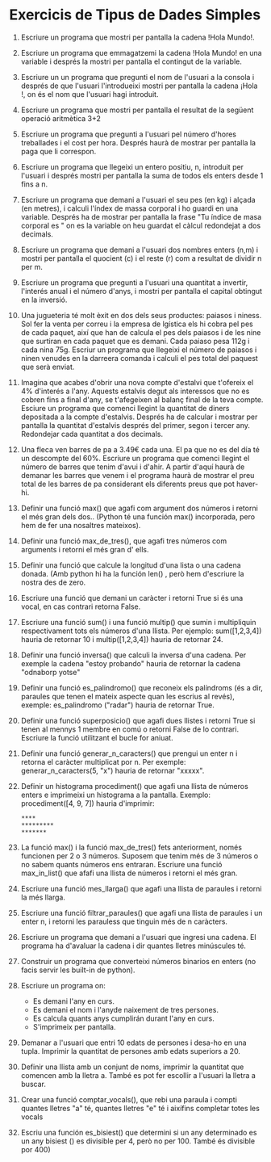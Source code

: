 
# Exercicis de Tipus de Dades Simples

1. Escriure un programa que mostri per pantalla la cadena !Hola Mundo!.

2. Escriure un programa que emmagatzemi la cadena !Hola Mundo! en una variable i després la mostri per pantalla el contingut de la variable.

3. Escriure un  un programa que pregunti el nom de l'usuari a la consola i després de que l'usuari l'introdueixi mostri per pantalla la cadena ¡Hola <nom>!, on <nom> és el nom que l'usuari hagi introduit.

4. Escriure un programa que mostri per pantalla el resultat de la següent operació aritmètica 3+2

5. Escriure un programa que pregunti a l'usuari pel número d'hores treballades i el cost per hora. Després haurà de mostrar per pantalla la paga que li correspon.

6. Escriure un programa que llegeixi un entero positiu, n, introduit per l'usuari i després mostri per pantalla la suma de todos els enters desde 1 fins a n.

7. Escriure un programa que demani a l'usuari el seu pes (en kg) i alçada (en metres), i calculi l'índex de massa corporal i ho guardi en una variable. Després  ha de mostrar per pantalla la frase "Tu índice de masa corporal es <imc>"  on <imc> es la variable on heu guardat el càlcul redondejat a dos decimals.

8. Escriure un programa que demani a l'usuari dos nombres enters (n,m) i mostri per pantalla  el quocient (c) i el reste (r) com a resultat de dividir n per m.

9. Escriure un programa que pregunti a l'usuari una quantitat a invertir, l'interés anual i el número d'anys, i mostri per pantalla el capital obtingut en la inversió.

10. Una jugueteria té molt èxit en dos dels seus productes: paiasos i niness. Sol fer la venta per correu i la empresa de lgística els hi cobra pel pes de cada paquet, així que han de calcula el pes dels paiasos i de les nine que surtiran en cada paquet que es demani. Cada paiaso pesa 112g i cada nina 75g. Escriur un programa que llegeixi el número de paiasos i ninen venudes en la darreera comanda i calculi el pes total del paquest que serà enviat.

11. Imagina que acabes d'obrir una nova compte d'estalvi que t'ofereix el 4% d'interés a l'any. Aquests estalvis degut als interessos que no es cobren fins a final d'any, se t'afegeixen al balanç final de la teva compte. Esciure un programa que comenci llegint la quantitat de diners depositada a la compte d'estalvis. Després ha de calcular i mostrar per pantalla la quantitat d'estalvis després del primer, segon i tercer any. Redondejar cada quantitat a dos decimals.

12. Una fleca ven barres de pa a 3.49€ cada una. El pa que no es del día té un descompte del 60%. Escriure un programa que comenci llegint el número de barres que tenim d'avui i d'ahir. A partir d'aquí haurà de demanar les barres que venem i el programa haurà de mostrar el preu total de les barres de pa considerant els diferents preus que pot haver-hi.

13. Definir una funció max() que agafi com argument dos números i retorni el més gran dels dos.. (Python té una función max() incorporada, pero hem de fer una nosaltres mateixos).

14. Definir una funció max_de_tres(), que agafi tres números com arguments i retorni el més gran d' ells.

15. Definir una funció que calcule la longitud d'una lista o una cadena donada. (Amb python hi ha la función len() , però hem d'escriure la nostra des de zero.

16. Escriure una funció que demani un caràcter i retorni True si és una vocal, en cas contrari retorna False.

17. Escriure una funció sum() i una funció multip() que sumin i multipliquin respectivament tots els números d'una llista. Per ejemplo: sum([1,2,3,4]) hauria de retornar 10 i multip([1,2,3,4]) hauria de retornar 24.

18. Definir una funció inversa() que calculi la inversa d'una cadena. Per exemple la cadena "estoy probando" hauria de retornar la cadena "odnaborp yotse"

19. Definir una funció es_palindromo() que reconeix els palíndroms (és a dir, paraules que tenen el mateix aspecte quan les escrius al revés), exemple: es_palindromo ("radar") hauria de retornar True.

20. Definir una funció superposicio() que agafi dues llistes i retorni True si tenen al mennys 1 membre en comú o retorni False de lo contrari. Escriure la funció utilitzant el bucle for aniuat.

21. Definir una funció generar_n_caracters() que prengui un enter n i retorna el caràcter multiplicat por n. Per exemple: generar_n_caracters(5, "x") hauria de retornar "xxxxx".

22. Definir un histograma procediment() que agafi una llista de números enters e imprimeixi un histograma a la pantalla. Exemplo: procediment([4, 9, 7]) hauria d'imprimir:

    ```text
    ****
    *********
    *******
    ```

23. La funció max() i la funció max_de_tres() fets anteriorment, només funcionen per 2 o 3 números. Suposem que tenim més de 3 números o no sabem quants números ens entraran. Escriure una funció max_in_list() que afafi una llista de números i retorni el més gran.

24. Escriure una funció mes_llarga() que agafi una llista de paraules i retorni la més llarga.

25. Escriure una funció filtrar_paraules() que agafi una llista de paraules i un enter n, i retorni les parauless que tinguin més de n caràcters.

26. Escriure un programa que demani a l'usuari que ingresi una cadena. El programa ha d'avaluar la cadena i dir quantes lletres minúscules té.

27. Construir un programa que converteixi números binarios en enters (no facis servir les built-in de python).

28. Escriure un programa on:

    - Es demani l'any en curs.
    - Es demani el nom i l'anyde naixement de tres persones.
    - Es calcula quants anys cumplirán durant l'any en curs.
    - S'imprimeix per pantalla.

29. Demanar a l'usuari que entri 10 edats de persones i desa-ho en una tupla.
Imprimir la quantitat de persones amb edats superiors a 20.

30. Definir una llista amb un conjunt de noms, imprimir la quantitat que comencen amb la lletra a.
També es pot fer escollir a l'usuari la lletra a buscar. 

31. Crear una funció comptar_vocals(), que rebi una paraula i compti quantes lletres "a" té, quantes lletres "e" té i aixífins completar totes les vocals

32. Escriu una función es_bisiest() que determini si un any determinado es un any bisiest () es divisible per 4, però no per 100. També és divisible por 400)
